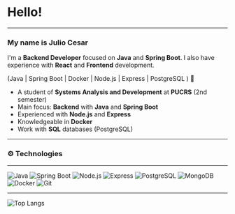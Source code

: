 
# Hello\! 

[](https://www.linkedin.com/in/juliomouraneto)

-----

### My name is Julio Cesar

I'm a **Backend Developer** focused on **Java** and **Spring Boot**. I also have experience with **React** and **Frontend** development.

(Java | Spring Boot | Docker | Node.js | Express | PostgreSQL ) 🚀

  * A student of **Systems Analysis and Development** at **PUCRS** (2nd semester)
  * Main focus: **Backend** with **Java** and **Spring Boot**
  * Experienced with **Node.js** and **Express**
  * Knowledgeable in **Docker**
  * Work with **SQL** databases (PostgreSQL)

-----

### ⚙️ Technologies

-----

![Java](https://img.shields.io/badge/Java-%23ED8B00.svg?style=flat-square&logo=java&logoColor=white)
![Spring Boot](https://img.shields.io/badge/Spring_Boot-6DB33F?style=flat-square&logo=spring-boot&logoColor=white)
![Node.js](https://img.shields.io/badge/Node.js-339933?style=flat-square&logo=node.js&logoColor=white)
![Express](https://img.shields.io/badge/Express.js-000000?style=flat-square&logo=express&logoColor=white)
![PostgreSQL](https://img.shields.io/badge/PostgreSQL-316192?style=flat-square&logo=postgresql&logoColor=white)
![MongoDB](https://img.shields.io/badge/MongoDB-47A248?style=flat-square&logo=mongodb&logoColor=white)
![Docker](https://img.shields.io/badge/Docker-2496ED?style=flat-square&logo=docker&logoColor=white)
![Git](https://img.shields.io/badge/Git-F05032?style=flat-square&logo=git&logoColor=white)

---
![Top Langs](https://github-readme-stats.vercel.app/api/top-langs/?username=Jcfmneto&layout=compact&theme=dark&bg_color=000000&title_color=ffffff&text_color=ffffff)




